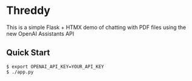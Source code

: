 # Threddy

This is a simple Flask + HTMX demo of chatting with PDF files using the new OpenAI Assistants API

## Quick Start

```
$ export OPENAI_API_KEY=YOUR_API_KEY
$ ./app.py
```

